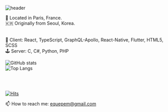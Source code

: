 ![header](https://capsule-render.vercel.app/api?type=waving&color=auto&text=I-am-you-and-you-?)

📍 Located in Paris, France.  
🇰🇷 Originally from Seoul, Korea.  
</br>
</br>
👾 Client: React, TypeScript, GraphQL-Apollo, React-Native, Flutter, HTML5, SCSS  
🕹 Server: C, C#, Python, PHP

![GitHub stats](https://github-readme-stats.vercel.app/api?username=SumiSeo&show_icons=true&theme=radical)  
![Top Langs](https://github-readme-stats.vercel.app/api/top-langs/?username=SumiSeo)

</br>
</br>

[![Hits](https://hits.seeyoufarm.com/api/count/incr/badge.svg?url=https%3A%2F%2Fgithub.com%2Fgjbae1212%2Fhit-counter)](https://hits.seeyoufarm.com)                    


📫 How to reach me: equepem@gmail.com

<!--
**SumiSeo/SumiSeo** is a ✨ _special_ ✨ repository because its `README.md` (this file) appears on your GitHub profile.

Here are some ideas to get you started:

- 🔭 I’m currently working on ...
- 🌱 I’m currently learning ...
- 👯 I’m looking to collaborate on ...
- 🤔 I’m looking for help with ...
- 💬 Ask me about ...
- 📫 How to reach me: ...
- 😄 Pronouns: ...
- ⚡ Fun fact: ...
-->
